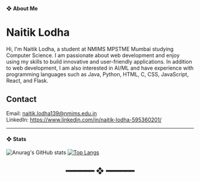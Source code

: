 

#### ❖ About Me

# Naitik Lodha
Hi, I'm Naitik Lodha, a student at NMIMS MPSTME Mumbai studying Computer Science. I am passionate about web development and enjoy using my skills to build innovative and user-friendly applications. In addition to web development, I am also interested in AI/ML and have experience with programming languages such as Java, Python, HTML, C, CSS, JavaScript, React, and Flask.

## Contact
Email: naitik.lodha139@nmims.edu.in <br>
LinkedIn: https://www.linkedin.com/in/naitik-lodha-595360201/ <br>


---

  

#### ❖ Stats

![Anurag's GitHub stats](https://github-readme-stats.vercel.app/api?username=naitik-lodha&show_icons=true&theme=radical)
[![Top Langs](https://github-readme-stats.vercel.app/api/top-langs/?username=naitik-lodha&layout=compact)](https://github.com/naitik-lodha/github-readme-stats)





<h2 align="center"> ━━━━━━  ❖  ━━━━━━ </h2>
